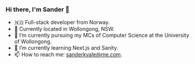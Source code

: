 ### Hi there, I'm Sander 👋

- 🇳🇴 Full-stack developer from Norway.
- 📍 Currently located in Wollongong, NSW.
- 🔭 I’m currently pursuing my MCs of Computer Science at the University of Wollongong.
- 🌱 I’m currently learning Next.js and Sanity.
- 📫 How to reach me: sanderkvale@me.com.
